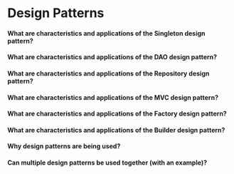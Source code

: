 # Design Patterns

#### What are characteristics and applications of the Singleton design pattern?
#### What are characteristics and applications of the DAO design pattern?
#### What are characteristics and applications of the Repository design pattern?
#### What are characteristics and applications of the MVC design pattern?
#### What are characteristics and applications of the Factory design pattern?
#### What are characteristics and applications of the Builder design pattern?
#### Why design patterns are being used?
#### Can multiple design patterns be used together (with an example)?